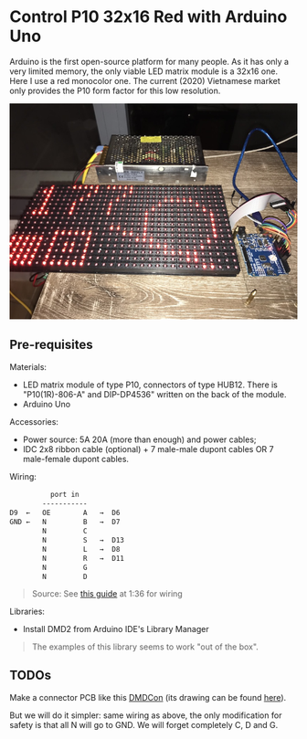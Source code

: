 # Control P10 32x16 Red with Arduino Uno

Arduino is the first open-source platform for many people. As it has only a very limited memory, the only viable LED matrix module is a 32x16 one. Here I use a red monocolor one. The current (2020) Vietnamese market only provides the P10 form factor for this low resolution.

![](img/p10-uno.jpeg)

## Pre-requisites

Materials:

* LED matrix module of type P10, connectors of type HUB12. There is "P10(1R)-806-A" and DIP-DP4536" written on the back of the module.
* Arduino Uno

Accessories:

* Power source: 5A 20A (more than enough) and power cables;
* IDC 2x8 ribbon cable (optional) + 7 male-male dupont cables OR 7 male-female dupont cables.

Wiring:

```
          port in
        -----------
D9  ←   OE        A   →  D6
GND ←   N         B   →  D7
        N         C
        N         S   →  D13
        N         L   →  D8
        N         R   →  D11
        N         G
        N         D
```

> Source: See [this guide](https://youtu.be/z5G-HO3mFV0) at 1:36 for wiring

Libraries:

* Install DMD2 from Arduino IDE's Library Manager

> The examples of this library seems to work "out of the box".

## TODOs

Make a connector PCB like this [DMDCon](https://cdn.shopify.com/s/files/1/0045/8932/products/DMDCON-1_1024x1024.jpg?v=1489536771) (its drawing can be found [here](https://cdn.shopify.com/s/files/1/0045/8932/files/DMDCON_DMDConnector.pdf?100730)).

But we will do it simpler: same wiring as above, the only modification for safety is that all N will go to GND. We will forget completely C, D and G.
